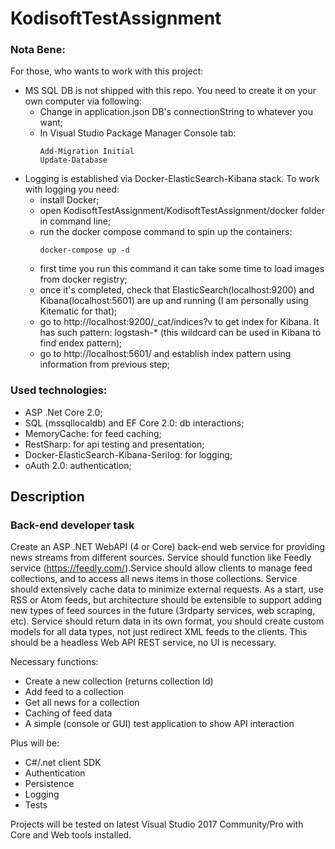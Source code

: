# KodisoftTestAssignment

### Nota Bene:
For those, who wants to work with this project:
- MS SQL DB is not shipped with this repo. You need to create it on your own computer via following:
  - Change in application.json DB's connectionString to whatever you want;
  - In Visual Studio Package Manager Console tab:
    ```
    Add-Migration Initial
    Update-Database
    ```
- Logging is established via Docker-ElasticSearch-Kibana stack. To work with logging you need:
  - install Docker;
  - open KodisoftTestAssignment/KodisoftTestAssignment/docker folder in command line;
  - run the docker compose command to spin up the containers:
    ```
    docker-compose up -d
    ```
  -  first time you run this command it can take some time to load images from docker registry;
  -  once it's completed, check that ElasticSearch(localhost:9200) and Kibana(localhost:5601) are up and running (I am personally using Kitematic for that);
  -  go to http://localhost:9200/_cat/indices?v to get index for Kibana. It has such pattern: logstash-* (this wildcard can be used in Kibana to find endex pattern);
  -  go to http://localhost:5601/ and establish index pattern using information from previous step;


### Used technologies:
- ASP .Net Core 2.0;
- SQL (mssqllocaldb) and EF Core 2.0: db interactions;
- MemoryCache: for feed caching;
- RestSharp: for api testing and presentation;
- Docker-ElasticSearch-Kibana-Serilog: for logging;
- oAuth 2.0: authentication;

## Description
### Back-end developer task
Create an ASP .NET WebAPI (4 or Core) back-end web service for providing news streams from different sources. Service should function like Feedly service (https://feedly.com/).Service should allow clients to manage feed collections, and to access all news items in those collections. Service should extensively cache data to minimize external requests. As a start, use RSS or Atom feeds, but architecture should be extensible to support adding new types of feed sources in the future (3rdparty services, web scraping, etc). Service should return data in its own format, you should create custom models for all data types, not just redirect XML feeds to the clients. This should be a headless Web API REST service, no UI is necessary. 

Necessary functions:
- Create a new collection (returns collection Id)
- Add feed to a collection
- Get all news for a collection
- Caching of feed data
- A simple (console or GUI) test application to show API interaction

Plus will be:
- C#/.net client SDK
- Authentication
- Persistence
- Logging
- Tests

Projects will be tested on latest Visual Studio 2017 Community/Pro with Core and Web tools installed. 
